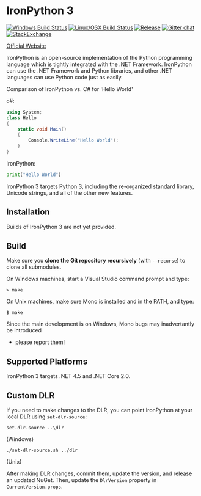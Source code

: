 IronPython 3
==============
[![Windows Build Status](https://ci.appveyor.com/api/projects/status/2g9hw68byv5ny14y?svg=true)](https://ci.appveyor.com/project/AlexEarl/ironpython3)
[![Linux/OSX Build Status](https://travis-ci.org/IronLanguages/ironpython3.svg?branch=master)](https://travis-ci.org/IronLanguages/ironpython3)
[![Release](https://img.shields.io/github/release/IronLanguages/ironpython3.svg)](https://github.com/IronLanguages/ironpython3/releases/latest)
[![Gitter chat](https://badges.gitter.im/IronLanguages/ironpython.svg)](https://gitter.im/IronLanguages/ironpython)
[![StackExchange](https://img.shields.io/stackexchange/stackoverflow/t/ironpython.svg)](http://stackoverflow.com/questions/tagged/ironpython)

[Official Website](http://ironpython.net)

IronPython is an open-source implementation of the Python programming language which is tightly integrated with the .NET Framework. IronPython can use the .NET Framework and Python libraries, and other .NET languages can use Python code just as easily.

Comparison of IronPython vs. C# for 'Hello World'

c#:

```cs
using System;
class Hello
{
    static void Main() 
    {
        Console.WriteLine("Hello World");
    }
}
```

IronPython:
```py
print("Hello World")
```

IronPython 3 targets Python 3, including the re-organized standard library, Unicode strings, and all of the other new features.

## Installation
Builds of IronPython 3 are not yet provided.

## Build
Make sure you **clone the Git repository recursively** (with `--recurse`) to clone all submodules.

On Windows machines, start a Visual Studio command prompt and type:

    > make
    
On Unix machines, make sure Mono is installed and in the PATH, and type:

    $ make

Since the main development is on Windows, Mono bugs may inadvertantly be introduced
- please report them!

## Supported Platforms
IronPython 3 targets .NET 4.5 and .NET Core 2.0.

## Custom DLR
If you need to make changes to the DLR, you can point IronPython at your local DLR using
`set-dlr-source`:

    set-dlr-source ..\dlr

(Windows)

    ./set-dlr-source.sh ../dlr

(Unix)

After making DLR changes, commit them, update the version, and release an updated NuGet.
Then, update the `DlrVersion` property in `CurrentVersion.props`.
